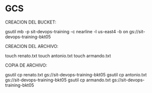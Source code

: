 # GCS

CREACION DEL BUCKET:

gsutil mb -p sit-devops-training -c nearline -l us-east4 -b on gs://sit-devops-training-bkt05

CREACION DEL ARCHIVO:

touch renato.txt
touch antonio.txt
touch armando.txt

COPIA DE ARCHIVO:

gsutil cp renato.txt gs://sit-devops-training-bkt05
gsutil cp antonio.txt gs://sit-devops-training-bkt05
gsutil cp armando.txt gs://sit-devops-training-bkt05
